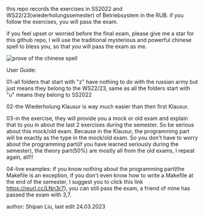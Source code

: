 this repo records the exercises in SS2022 and WS22/23(wiederholungssemester) of Betriebsystem in the RUB. if you follow the exercises, you will pass the exam.

if you feel upset or worried before the final exam, please give me a star for this github repo, I will use the traditional mysterious and powerful chinese spell to bless you, so that you will pass the exam as me.

![prove of the chinese spell](./assets/prove.png)


User Guide:

01-all folders that start with "z" have nothing to do with the russian army but just means they belong to the WS22/23, same as all the folders start with "u" means they belong to SS2022

02-the Wiederholung Klausur is way much easier than then first Klausur.

03-in the exercise, they will provide you a mock or old exam and explain that to you in about the last 2 exercises during the semester. So be serious about this mock/old exam. Because in the Klausur, the programming part will be exactly as the type in the mock/old exam. So you don't have to worry about the programming part(if you have learned seriously during the semester), the theory part(50%) are mostly all from the old exams, I repeat again, all!!!

04-live examples: if you know nothing about the programming part(the Makefile is an exception, if you don't even know how to write a Makefile at the end of the semester, I suggest you to click this link https://reurl.cc/LNn3r7), you can still pass the exam, a friend of mine has passed the exam with 3,7.


author: Shipan Liu, last edit 24.03.2023
